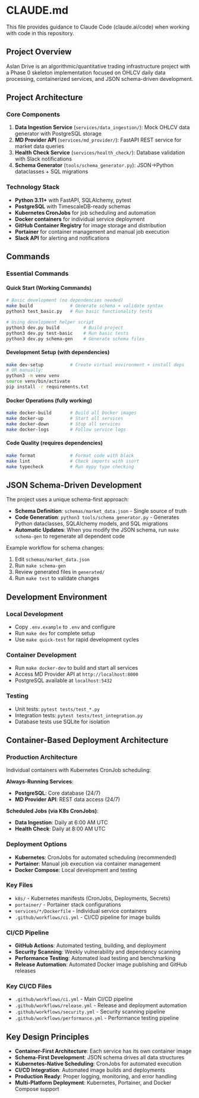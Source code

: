 # CLAUDE.md

This file provides guidance to Claude Code (claude.ai/code) when working with code in this repository.

## Project Overview

Aslan Drive is an algorithmic/quantitative trading infrastructure project with a Phase 0 skeleton implementation focused on OHLCV daily data processing, containerized services, and JSON schema-driven development.

## Project Architecture

### Core Components
1. **Data Ingestion Service** (`services/data_ingestion/`): Mock OHLCV data generator with PostgreSQL storage
2. **MD Provider API** (`services/md_provider/`): FastAPI REST service for market data queries  
3. **Health Check Service** (`services/health_check/`): Database validation with Slack notifications
4. **Schema Generator** (`tools/schema_generator.py`): JSON→Python dataclasses + SQL migrations

### Technology Stack
- **Python 3.11+** with FastAPI, SQLAlchemy, pytest
- **PostgreSQL** with TimescaleDB-ready schemas
- **Kubernetes CronJobs** for job scheduling and automation
- **Docker containers** for individual service deployment
- **GitHub Container Registry** for image storage and distribution
- **Portainer** for container management and manual job execution
- **Slack API** for alerting and notifications

## Commands

### Essential Commands

#### Quick Start (Working Commands)
```bash
# Basic development (no dependencies needed)
make build              # Generate schema + validate syntax
python3 test_basic.py   # Run basic functionality tests

# Using development helper script
python3 dev.py build         # Build project
python3 dev.py test-basic    # Run basic tests
python3 dev.py schema-gen    # Generate schema files
```

#### Development Setup (with dependencies)
```bash
make dev-setup          # Create virtual environment + install deps
# OR manually:
python3 -m venv venv
source venv/bin/activate
pip install -r requirements.txt
```

#### Docker Operations (fully working)
```bash
make docker-build       # Build all Docker images
make docker-up          # Start all services
make docker-down        # Stop all services
make docker-logs        # Follow service logs
```

#### Code Quality (requires dependencies)
```bash
make format             # Format code with black
make lint               # Check imports with isort
make typecheck          # Run mypy type checking
```

## JSON Schema-Driven Development

The project uses a unique schema-first approach:
- **Schema Definition**: `schemas/market_data.json` - Single source of truth
- **Code Generation**: `python3 tools/schema_generator.py` - Generates Python dataclasses, SQLAlchemy models, and SQL migrations
- **Automatic Updates**: When you modify the JSON schema, run `make schema-gen` to regenerate all dependent code

Example workflow for schema changes:
1. Edit `schemas/market_data.json`
2. Run `make schema-gen` 
3. Review generated files in `generated/`
4. Run `make test` to validate changes

## Development Environment

### Local Development
- Copy `.env.example` to `.env` and configure
- Run `make dev` for complete setup
- Use `make quick-test` for rapid development cycles

### Container Development  
- Run `make docker-dev` to build and start all services
- Access MD Provider API at `http://localhost:8000`
- PostgreSQL available at `localhost:5432`

### Testing
- Unit tests: `pytest tests/test_*.py`
- Integration tests: `pytest tests/test_integration.py`
- Database tests use SQLite for isolation

## Container-Based Deployment Architecture

### Production Architecture
Individual containers with Kubernetes CronJob scheduling:

**Always-Running Services**:
- **PostgreSQL**: Core database (24/7)
- **MD Provider API**: REST data access (24/7)

**Scheduled Jobs (via K8s CronJobs)**:
- **Data Ingestion**: Daily at 6:00 AM UTC
- **Health Check**: Daily at 8:00 AM UTC

### Deployment Options
- **Kubernetes**: CronJobs for automated scheduling (recommended)
- **Portainer**: Manual job execution via container management
- **Docker Compose**: Local development and testing

### Key Files
- `k8s/` - Kubernetes manifests (CronJobs, Deployments, Secrets)
- `portainer/` - Portainer stack configurations
- `services/*/Dockerfile` - Individual service containers
- `.github/workflows/ci.yml` - CI/CD pipeline for image builds

### CI/CD Pipeline
- **GitHub Actions**: Automated testing, building, and deployment
- **Security Scanning**: Weekly vulnerability and dependency scanning
- **Performance Testing**: Automated load testing and benchmarking
- **Release Automation**: Automated Docker image publishing and GitHub releases

### Key CI/CD Files
- `.github/workflows/ci.yml` - Main CI/CD pipeline
- `.github/workflows/release.yml` - Release and deployment automation
- `.github/workflows/security.yml` - Security scanning pipeline
- `.github/workflows/performance.yml` - Performance testing pipeline

## Key Design Principles

- **Container-First Architecture**: Each service has its own container image
- **Schema-First Development**: JSON schema drives all data structures
- **Kubernetes-Native Scheduling**: CronJobs for automated execution
- **CI/CD Integration**: Automated image builds and deployments
- **Production Ready**: Proper logging, monitoring, and error handling
- **Multi-Platform Deployment**: Kubernetes, Portainer, and Docker Compose support